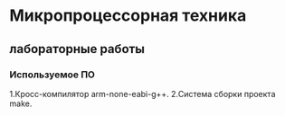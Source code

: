 # Микропроцессорная техника
## лабораторные работы

### Используемое ПО
1.Кросс-компилятор arm-none-eabi-g++.
2.Система сборки проекта make.


